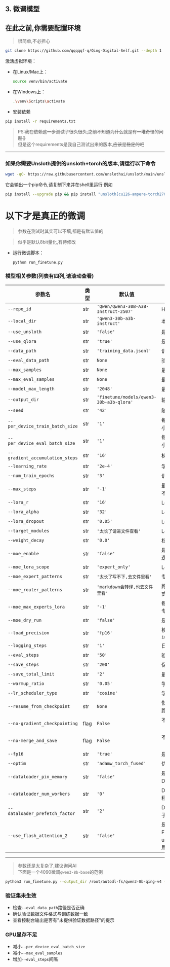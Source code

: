 ## 3. 微调模型

## 在此之前,你需要配置环境
> 很简单,不必担心
```bash
git clone https://github.com/qqqqqf-q/Qing-Digital-Self.git --depth 1
```

  激活虚拟环境：

  * 在Linux/Mac上：

    ```bash
    source venv/bin/activate
    ```
  * 在Windows上：

    ```bash
    .\venv\Scripts\activate
    ```

* 安装依赖

```bash
pip install -r requirements.txt
```

> PS:~~我在依赖这一步测试了很久很久,之前不知道为什么就是有一堆奇怪的问题()~~  
> 但是这个requirements是我自己测试出来的版本,~~应该是稳定的吧~~

---

### 如果你需要Unsloth提供的unsloth+torch的版本,请运行以下命令
```bash
wget -qO- https://raw.githubusercontent.com/unslothai/unsloth/main/unsloth/_auto_install.py | python -
```
它会输出一个pip命令,请复制下来并在shell里运行
例如
```bash
pip install --upgrade pip && pip install "unsloth[cu126-ampere-torch270] @ git+https://github.com/unslothai/unsloth.git"
```

# 以下才是真正的微调

>参数在测试时其实可以不填,都是有默认值的  

> 似乎是默认8bit量化,有待修改  
* 运行微调脚本：

  ```bash
  python run_finetune.py
  ```
###  模型相关参数(列表有四列,请滚动查看)

| 参数名                             | 类型   | 默认值                                                         | 说明                              |            
| ------------------------------- | ---- | --------------------------------------------- | ------------------------------- | 
| `--repo_id`                     | str  | `'Qwen/Qwen3-30B-A3B-Instruct-2507'`                        | HF 仓库ID                         |            
| `--local_dir`                   | str  | `'qwen3-30b-a3b-instruct'`                                  | 本地模型目录                          |            
| `--use_unsloth`                 | str  | `'false'`                                                   | 是否使用 unsloth                    |            
| `--use_qlora`                   | str  | `'true'`                                                    | 是否使用 qlora                      |            
| `--data_path`                   | str  | `'training_data.jsonl'`                                     | 训练数据路径                          |            
| `--eval_data_path`              | str  | `None`                                                      | 验证数据文件路径                        |            
| `--max_samples`                 | str  | `None`                                                      | 最大训练样本数                         |            
| `--max_eval_samples`            | str  | `None`                                                      | 最大验证样本数                         |            
| `--model_max_length`            | str  | `'2048'`                                                    | 最大序列长度                          |            
| `--output_dir`                  | str  | `'finetune/models/qwen3-30b-a3b-qlora'`                     | 输出目录                            |            
| `--seed`                        | str  | `'42'`                                                      | 随机种子                            |            
| `--per_device_train_batch_size` | str  | `'1'`                                                       | 每设备训练批次大小                       |           
| `--per_device_eval_batch_size`  | str  | `'1'`                                                       | 每设备验证批次大小                       |            
| `--gradient_accumulation_steps` | str  | `'16'`                                                      | 梯度累积步数                          |            
| `--learning_rate`               | str  | `'2e-4'`                                                    | 学习率                             |            
| `--num_train_epochs`            | str  | `'3'`                                                       | 训练轮数                            |            
| `--max_steps`                   | str  | `'-1'`                                                      | 最大步数，-1表示不限制                    |            
| `--lora_r`                      | str  | `'16'`                                                      | LoRA 秩                          |            
| `--lora_alpha`                  | str  | `'32'`                                                      | LoRA alpha 值                    |           
| `--lora_dropout`                | str  | `'0.05'`                                                    | LoRA dropout 率                  |            
| `--target_modules`              | str  | `'太长了请进文件查看'`                                         | LoRA 目标模块                       |            
| `--weight_decay`                | str  | `'0.0'`                                                     | 权重衰减                            |            
| `--moe_enable`                  | str  | `'false'`                                                   | 是否启用 MoE 注入逻辑                   |            
| `--moe_lora_scope`              | str  | `'expert_only'`                                             | LoRA 注入范围                       |            
| `--moe_expert_patterns`         | str  | `'太长了写不下,去文件里看'`                                     | 专家线性层模式                         |            
| `--moe_router_patterns`         | str  | `'markdown会转译,也去文件里看'`                                | 路由/门控线性层模式                     |             
| `--moe_max_experts_lora`        | str  | `'-1'`                                                      | 每层注入 LoRA 的专家数上限                |            
| `--moe_dry_run`                 | str  | `'false'`                                                   | 是否为 Dry-Run                     |            
| `--load_precision`              | str  | `'fp16'`                                                    | 模型加载精度：`int8` / `int4` / `fp16` |            
| `--logging_steps`               | str  | `'1'`                                                       | 日志记录步数                          |            
| `--eval_steps`                  | str  | `'50'`                                                      | 验证间隔步数                          |            
| `--save_steps`                  | str  | `'200'`                                                     | 保存模型步数                          |            
| `--save_total_limit`            | str  | `'2'`                                                       | 最多保存模型数量                        |           
| `--warmup_ratio`                | str  | `'0.05'`                                                    | 学习率预热比例                         |            
| `--lr_scheduler_type`           | str  | `'cosine'`                                                  | 学习率调度器类型                        |            
| `--resume_from_checkpoint`      | str  | `None`                                                      | 恢复训练的检查点路径                      |            
| `--no-gradient_checkpointing`   | flag | `False`                                                     | 不使用梯度检查点（使用时加此参数）               |            
| `--no-merge_and_save`           | flag | `False`                                                     | 不合并并保存模型（使用时加此参数）               |            
| `--fp16`                        | str  | `'true'`                                                    | 是否使用 fp16                       |            
| `--optim`                       | str  | `'adamw_torch_fused'`                                       | 优化器名称                           |            
| `--dataloader_pin_memory`       | str  | `'false'`                                                   | 是否固定 DataLoader 内存              |            
| `--dataloader_num_workers`      | str  | `'0'`                                                       | DataLoader 工作线程数                |            
| `--dataloader_prefetch_factor`  | str  | `'2'`                                                       | DataLoader 预取因子                 |            
| `--use_flash_attention_2`       | str  | `'false'`                                                   | 是否使用 FlashAttention2(对unsloth无效) （使用时加此参数）           |            

---
> 参数还是太复杂了,建议询问AI  
> 下面是一个4090微调`qwen3-8b-base`的范例
```bash
python3 run_finetune.py --output_dir /root/autodl-fs/qwen3-8b-qing-v4 --local_dir qwen3-8b-base --data_path ./training_data_ruozhi.jsonl --eval_data_path ./training_data_ruozhi_eval.jsonl --use_qlora true --lora_dropout 0.05 --num_train_epochs 8 --per_device_train_batch_size 4 --per_device_eval_batch_size 4 --gradient_accumulation_steps 8 --learning_rate 2e-5 --lr_scheduler cosine --logging_steps 5 --eval_steps 40 --save_steps 200 --warmup_ratio 0.05 --dataloader_num_workers 16 --fp16 true --use_unsloth true --no-gradient_checkpointing --dataloader_prefetch_factor 4
```
### 验证集未生效
- 检查`--eval_data_path`路径是否正确
- 确认验证数据文件格式与训练数据一致
- 查看控制台输出是否有"未提供验证数据路径"的提示

### GPU显存不足
- 减小`--per_device_eval_batch_size`
- 减小`--max_eval_samples`
- 增加`--eval_steps`间隔